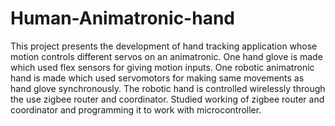 # Human-Animatronic-hand
This project presents the development of hand tracking application whose motion controls different servos on an animatronic. One hand glove is made which used flex sensors for giving motion inputs. One robotic animatronic hand is made which used servomotors for making same movements as hand glove synchronously. The robotic hand is controlled wirelessly through the use zigbee router and coordinator. Studied working of zigbee router and coordinator and programming it to work with microcontroller.
